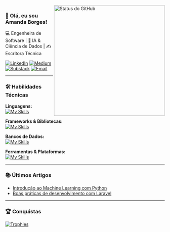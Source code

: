 <img align='right' width="350px" src="https://github-readme-stats.vercel.app/api?username=amandadecassiaborges&show_icons=true&title_color=783c00&text_color=af552e&icon_color=783c00&bg_color=f8efd4&cache_seconds=2300" alt="Status do GitHub">

### 👋 Olá, eu sou Amanda Borges! 

💻 Engenheira de Software | 🧠 IA & Ciência de Dados | ✍️ Escritora Técnica

[![LinkedIn](https://img.shields.io/badge/-LinkedIn-0A66C2?style=for-the-badge&logo=linkedin&logoColor=white)](https://linkedin.com/in/amandadecassiaborges)
[![Medium](https://img.shields.io/badge/-Medium-000000?style=for-the-badge&logo=medium&logoColor=white)](https://medium.com/@amandaborges)
[![Substack](https://img.shields.io/badge/-Substack-FF6719?style=for-the-badge&logo=substack&logoColor=white)](https://substack.com/@amandaborges)
[![Email](https://img.shields.io/badge/-Email-D14836?style=for-the-badge&logo=gmail&logoColor=white)](mailto:amanda@example.com)

---

### 🛠️ Habilidades Técnicas

**Linguagens:**  
[![My Skills](https://skillicons.dev/icons?i=python,java,php&theme=light)](https://skillicons.dev)

**Frameworks & Bibliotecas:**  
[![My Skills](https://skillicons.dev/icons?i=laravel,scikitlearn,tensorflow&theme=light)](https://skillicons.dev)

**Bancos de Dados:**  
[![My Skills](https://skillicons.dev/icons?i=mysql,postgresql,mongodb&theme=light)](https://skillicons.dev)

**Ferramentas & Plataformas:**  
[![My Skills](https://skillicons.dev/icons?i=docker,aws,latex,kali&theme=light)](https://skillicons.dev)

---

### 📚 Últimos Artigos
<!-- BLOG-POST-LIST:START -->
- [Introdução ao Machine Learning com Python](https://medium.com/p/123456)
- [Boas práticas de desenvolvimento com Laravel](https://medium.com/p/789012)
<!-- BLOG-POST-LIST:END -->

---

### 🏆 Conquistas
[![Trophies](https://github-profile-trophy.vercel.app/?username=amandadecassiaborges&theme=chalk&row=2&column=3)](https://github.com/ryo-ma/github-profile-trophy)
